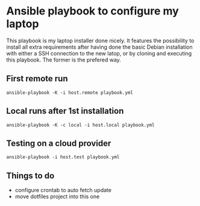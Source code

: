 # Ansible playbook to configure my laptop

This playbook is my laptop installer done nicely. It features the possibility to install all extra requirements after having done the basic Debian installation with either a SSH connection to the new latop, or by cloning and executing this playbook. The former is the prefered way.

## First remote run

`ansible-playbook -K -i host.remote playbook.yml`

## Local runs after 1st installation

`ansible-playbook -K -c local -i host.local playbook.yml`

## Testing on a cloud provider
`ansible-playbook -i host.test playbook.yml`

## Things to do

- configure crontab to auto fetch update
- move dotfiles project into this one
